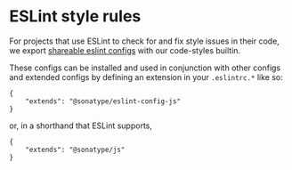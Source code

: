 # ESLint style rules

For projects that use ESLint to check for and fix style issues in their code, we
export [shareable eslint configs](https://eslint.org/docs/developer-guide/shareable-configs) with our code-styles
builtin.

These configs can be installed and used in conjunction with other configs and extended configs by defining an extension
in your `.eslintrc.*` like so:

```
{
    "extends": "@sonatype/eslint-config-js"
}
```

or, in a shorthand that ESLint supports,

```
{
    "extends": "@sonatype/js"
}
```
